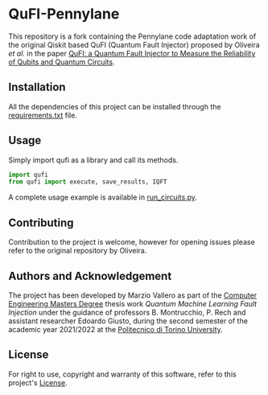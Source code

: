 # QuFI-Pennylane

This repository is a fork containing the Pennylane code adaptation work of the original Qiskit based QuFI (Quantum Fault Injector) proposed by Oliveira _et al._ in the paper [QuFI: a Quantum Fault Injector to Measure the Reliability of Qubits and Quantum Circuits](https://arxiv.org/abs/2203.07183).  

## Installation

All the dependencies of this project can be installed through the [requirements.txt](requirements.txt) file.  

## Usage

Simply import qufi as a library and call its methods.  

```python
import qufi
from qufi import execute, save_results, IQFT
```

A complete usage example is available in [run_circuits.py](pennylane/run_circuits.py).  

## Contributing
Contribution to the project is welcome, however for opening issues please refer to the original repository by Oliveira.  

## Authors and Acknowledgement

The project has been developed by Marzio Vallero as part of the [Computer Engineering Masters Degree](https://didattica.polito.it/pls/portal30/sviluppo.offerta_formativa.corsi?p_sdu_cds=37:18&p_lang=EN) thesis work _Quantum Machine Learning Fault Injection_ under the guidance of professors B. Montrucchio, P. Rech and assistant researcher Edoardo Giusto, during the second semester of the academic year 2021/2022 at the [Politecnico di Torino University](https://www.polito.it/).

## License
For right to use, copyright and warranty of this software, refer to this project's [License](License.md).
